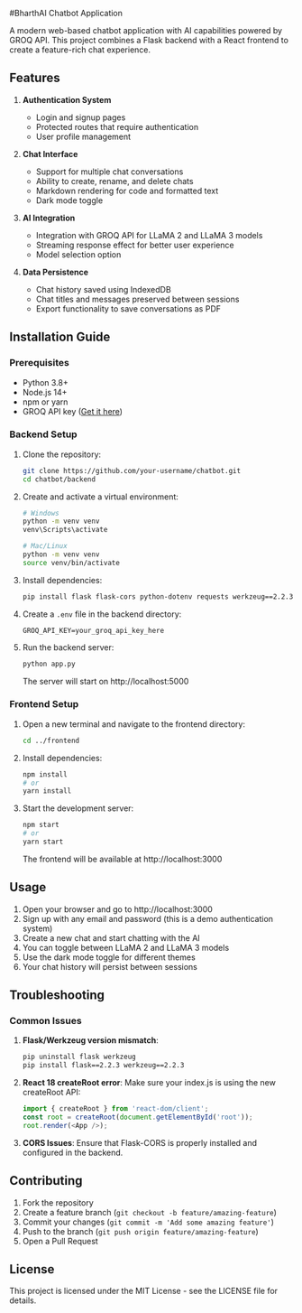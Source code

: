 #BharthAI Chatbot Application

A modern web-based chatbot application with AI capabilities powered by GROQ API. This project combines a Flask backend with a React frontend to create a feature-rich chat experience.

## Features

1. **Authentication System**
   * Login and signup pages
   * Protected routes that require authentication
   * User profile management

2. **Chat Interface**
   * Support for multiple chat conversations
   * Ability to create, rename, and delete chats
   * Markdown rendering for code and formatted text
   * Dark mode toggle

3. **AI Integration**
   * Integration with GROQ API for LLaMA 2 and LLaMA 3 models
   * Streaming response effect for better user experience
   * Model selection option

4. **Data Persistence**
   * Chat history saved using IndexedDB
   * Chat titles and messages preserved between sessions
   * Export functionality to save conversations as PDF

## Installation Guide

### Prerequisites
- Python 3.8+
- Node.js 14+
- npm or yarn
- GROQ API key ([Get it here](https://groq.com))

### Backend Setup

1. Clone the repository:
   ```bash
   git clone https://github.com/your-username/chatbot.git
   cd chatbot/backend
   ```

2. Create and activate a virtual environment:
   ```bash
   # Windows
   python -m venv venv
   venv\Scripts\activate

   # Mac/Linux
   python -m venv venv
   source venv/bin/activate
   ```

3. Install dependencies:
   ```bash
   pip install flask flask-cors python-dotenv requests werkzeug==2.2.3
   ```

4. Create a `.env` file in the backend directory:
   ```
   GROQ_API_KEY=your_groq_api_key_here
   ```

5. Run the backend server:
   ```bash
   python app.py
   ```
   The server will start on http://localhost:5000

### Frontend Setup

1. Open a new terminal and navigate to the frontend directory:
   ```bash
   cd ../frontend
   ```

2. Install dependencies:
   ```bash
   npm install
   # or
   yarn install
   ```

3. Start the development server:
   ```bash
   npm start
   # or
   yarn start
   ```
   The frontend will be available at http://localhost:3000

## Usage

1. Open your browser and go to http://localhost:3000
2. Sign up with any email and password (this is a demo authentication system)
3. Create a new chat and start chatting with the AI
4. You can toggle between LLaMA 2 and LLaMA 3 models
5. Use the dark mode toggle for different themes
6. Your chat history will persist between sessions

## Troubleshooting

### Common Issues

1. **Flask/Werkzeug version mismatch**:
   ```bash
   pip uninstall flask werkzeug
   pip install flask==2.2.3 werkzeug==2.2.3
   ```

2. **React 18 createRoot error**:
   Make sure your index.js is using the new createRoot API:
   ```javascript
   import { createRoot } from 'react-dom/client';
   const root = createRoot(document.getElementById('root'));
   root.render(<App />);
   ```

3. **CORS Issues**:
   Ensure that Flask-CORS is properly installed and configured in the backend.

## Contributing

1. Fork the repository
2. Create a feature branch (`git checkout -b feature/amazing-feature`)
3. Commit your changes (`git commit -m 'Add some amazing feature'`)
4. Push to the branch (`git push origin feature/amazing-feature`)
5. Open a Pull Request

## License

This project is licensed under the MIT License - see the LICENSE file for details.
